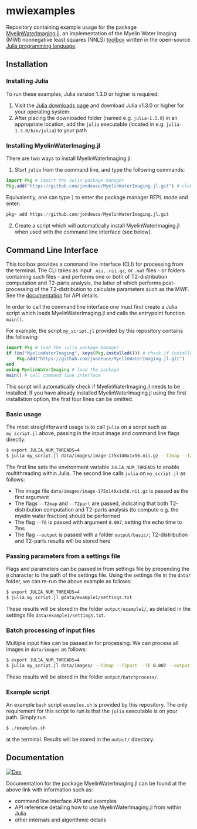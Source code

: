 # mwiexamples

Repository containing example usage for the package [MyelinWaterImaging.jl](https://github.com/jondeuce/MyelinWaterImaging.jl.git), an implementation of the Myelin Water Imaging (MWI) nonnegative least squares (NNLS) [toolbox](https://mriresearch.med.ubc.ca/news-projects/myelin-water-fraction/) written in the open-source [Julia programming language](https://julialang.org/).

## Installation

### Installing Julia

To run these examples, Julia version 1.3.0 or higher is required:

1. Visit the [Julia downloads page](https://julialang.org/downloads/) and download Julia v1.3.0 or higher for your operating system.
2. After placing the downloaded folder (named e.g. `julia-1.3.0`) in an appropriate location, add the `julia` executable (located in e.g. `julia-1.3.0/bin/julia`) to your path

### Installing MyelinWaterImaging.jl

There are two ways to install MyelinWaterImaging.jl:

1. Start `julia` from the command line, and type the following commands:

```julia
import Pkg # import the Julia package manager
Pkg.add("https://github.com/jondeuce/MyelinWaterImaging.jl.git") # clone repository
```

Equivalently, one can type `]` to enter the package manager REPL mode and enter:

```julia
pkg> add https://github.com/jondeuce/MyelinWaterImaging.jl.git
```

2. Create a script which will automatically install MyelinWaterImaging.jl when used with the command line interface (see below).

## Command Line Interface

This toolbox provides a command line interface (CLI) for processing from the terminal.
The CLI takes as input `.nii`, `.nii.gz`, or `.mat` files - or folders containing such files - and performs one or both of T2-distribution computation and T2-parts analysis, the latter of which performs post-processing of the T2-distribution to calculate parameters such as the MWF.
See the [documentation](https://jondeuce.github.io/MyelinWaterImaging.jl/dev/cli) for API details.

In order to call the command line interface one must first create a Julia script which loads MyelinWaterImaging.jl and calls the entrypoint function `main()`.

For example, the script `my_script.jl` provided by this repository contains the following:

```julia
import Pkg # load the Julia package manager
if !in("MyelinWaterImaging", keys(Pkg.installed())) # check if installed
    Pkg.add("https://github.com/jondeuce/MyelinWaterImaging.jl.git")
end
using MyelinWaterImaging # load the package
main() # call command line interface
```

This script will automatically check if MyelinWaterImaging.jl needs to be installed.
If you have already installed MyelinWaterImaging.jl using the first installation option, the first four lines can be omitted.

### Basic usage

The most straightforward usage is to call `julia` on a script such as `my_script.jl` above, passing in the input image and command line flags directly:

```bash
$ export JULIA_NUM_THREADS=4
$ julia my_script.jl data/images/image-175x140x1x56.nii.gz --T2map --T2part --TE 0.007 --output output/basic/
```

The first line sets the environment variable `JULIA_NUM_THREADS` to enable multithreading within Julia.
The second line calls `julia` on `my_script.jl` as follows:

* The image file `data/images/image-175x140x1x56.nii.gz` is passed as the first argument
* The flags `--T2map` and `--T2part` are passed, indicating that both T2-distribution computation and T2-parts analysis (to compute e.g. the myelin water fraction) should be performed
* The flag `--TE` is passed with argument `0.007`, setting the echo time to 7ms
* The flag `--output` is passed with a folder `output/basic/`; T2-distribution and T2-parts results will be stored here

### Passing parameters from a settings file

Flags and parameters can be passed in from settings file by prepending the `@` character to the path of the settings file.
Using the settings file in the `data/` folder, we can re-run the above example as follows:

```bash
$ export JULIA_NUM_THREADS=4
$ julia my_script.jl @data/example1/settings.txt
```

These results will be stored in the folder `output/example1/`, as detailed in the settings file `data/example1/settings.txt`.

### Batch processing of input files

Multiple input files can be passed in for processing.
We can process all images in `data/images` as follows:

```bash
$ export JULIA_NUM_THREADS=4
$ julia my_script.jl data/images/ --T2map --T2part --TE 0.007 --output output/batchprocess/
```

These results will be stored in the folder `output/batchprocess/`.

### Example script

An example `bash` script `examples.sh` is provided by this repository.
The only requirement for this script to run is that the `julia` executable is on your path.
Simply run

```bash
$ ./examples.sh
```

at the terminal.
Results will be stored in the `output/` directory.

## Documentation

[![Dev](https://img.shields.io/badge/docs-dev-blue.svg)](https://jondeuce.github.io/MyelinWaterImaging.jl/dev)

Documentation for the package MyelinWaterImaging.jl can be found at the above link with information such as:
* command line interface API and examples
* API reference detailing how to use MyelinWaterImaging.jl from within Julia
* other internals and algorithmic details
